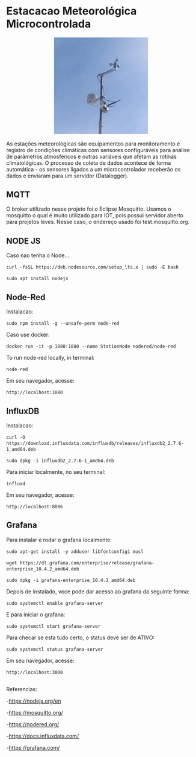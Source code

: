 <h1>Estacacao Meteorológica Microcontrolada</h1>
<div  align="center">
    <img src="Imagens/Estacao.jpeg" width=250px>
</div>

As estações meteorológicas são equipamentos para monitoramento e registro de condições climáticas com sensores configuráveis para análise de parâmetros atmosféricos e outras variáveis que afetam as rotinas climatológicas. 
O processo de coleta de dados acontece de forma automática - os sensores ligados a um microcontrolador receberão os dados e enviaram para um servidor (Datalogger). 

<h2>MQTT</h2>
O broker utilizado nesse projeto foi o Eclipse Mosquitto. Usamos o mosquitto o qual é muito utilizado para IOT, pois possui servidor aberto para projetos leves. Nesse caso, o endereço usado foi test.mosquitto.org.

<h2>NODE JS</h2>
Caso nao tenha o Node...

```
curl -fsSL https://deb.nodesource.com/setup_lts.x | sudo -E bash
```
```
sudo apt install nodejs
```

<h2>Node-Red</h2>
Instalacao:

```
sudo npm install -g --unsafe-perm node-red
```
Caso use docker:
```
docker run -it -p 1880:1880 --name StationNode nodered/node-red
```
To run node-red locally, in terminal:
```
node-red
```
Em seu navegador, acesse:
```
http://localhost:1880
```
<h2>InfluxDB</h2>
Instalacao:

```
curl -O https://download.influxdata.com/influxdb/releases/influxdb2_2.7.6-1_amd64.deb
```
```
sudo dpkg -i influxdb2_2.7.6-1_amd64.deb
```
Para iniciar localmente, no seu terminal:
```
influxd
```

Em seu navegador, acesse:
```
http://localhost:8086
```

<h2>Grafana</h2>
Para instalar e rodar o grafana localmente:

```
sudo apt-get install -y adduser libfontconfig1 musl
```
```
wget https://dl.grafana.com/enterprise/release/grafana-enterprise_10.4.2_amd64.deb
```
```
sudo dpkg -i grafana-enterprise_10.4.2_amd64.deb
```
Depois de instalado, voce pode dar acesso ao grafana da seguinte forma:

```
sudo systemctl enable grafana-server
```
E para iniciar o grafana:
```
sudo systemctl start grafana-server
```

Para checar se esta tudo certo, o status deve ser de ATIVO:
```
sudo systemctl status grafana-server
```
Em seu navegador, acesse:
```
http://localhost:3000
```


##

Referencias:

-https://nodejs.org/en

-https://mosquitto.org/

-https://nodered.org/

-https://docs.influxdata.com/

-https://grafana.com/
